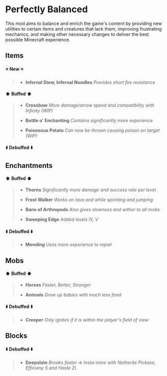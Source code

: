 
# Perfectly Balanced

This mod aims to balance and enrich the game's content by providing new utilities to certain items and creatures that lack them, improving frustrating mechanics, and making other necessary changes to deliver the best possible Minecraft experience.


## Items
#### ⭐ New ⭐

> - **Infernal Stew, Infernal Noodles** *Provides short fire resistance*


#### ⬆️ Buffed ⬆️

> - **Crossbow** *More damage/arrow speed and compatibility with Infinity (WIP)*
>
>
> - **Bottle o' Enchanting** *Contains significantly more experience*
> 
>
> - **Poisonous Potato** *Can now be thrown causing poison on target (WIP)*
 

#### ⬇️ Debuffed ⬇️


## Enchantments

#### ⬆️ Buffed ⬆️

> - **Thorns** *Significantly more damage and success rate per level*
>
> 
> - **Frost Walker** *Works on lava and while sprinting and jumping*
> 
> 
> - **Bane of Arthropods** *Also gives slowness and wither to all mobs*
> 
>
> - **Sweeping Edge** *Added levels IV, V*

#### ⬇️ Debuffed ⬇️

> - **Mending** *Uses more experience to repair*

## Mobs

#### ⬆️ Buffed ⬆️

> - **Horses** *Faster, Better, Stronger*
>
>
> - **Animals** *Grow up babies with much less food*

#### ⬇️ Debuffed ⬇️

> - **Creeper** *Only ignites if it is within the player's field of view*

## Blocks

#### ⬇️ Debuffed ⬇️

> - **Deepslate** *Breaks faster => Insta-mine with Netherite Pickaxe, Efficieny 5 and Haste 2*)